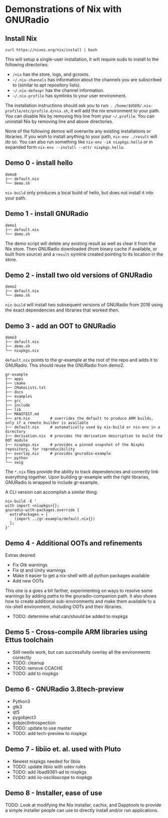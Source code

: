 # Demonstrations of Nix with GNURadio

## Install Nix

`curl https://nixos.org/nix/install | bash`

This will setup a single-user installation, it will require sudo to install to the following directories:

- `/nix` has the store, logs, and gcroots.
- `~/.nix-channels` has information about the channels you are subscribed to (similar to apt repository lists).
- `~/.nix-defexpr` has the channel information.
- `~/.nix-profile` has symlinks to your user environment.

The installation instructions should ask you to run: `. /home/$USER/.nix-profile/etc/profile.d/nix.sh`, it will add the nix environment to your path. You can disable Nix by removing this line from your `~/.profile`. You can uninstall Nix by removing line and above directories.

None of the following demos will overwrite any existing installations or libraries. If you wish to install anything to your path, `nix-env ./result` will do so. You can also run something like `nix-env -iA nixpkgs.hello` or in expanded form `nix-env --install --attr nixpkgs.hello`.

## Demo 0 - install hello

```
demo0
├── default.nix
└── demo.sh
```

`nix-build` only produces a local build of hello, but does not install it into your path.

## Demo 1 - install GNURadio

```
demo1
├── default.nix
└── demo.sh
```

The demo script will delete any existing result as well as clear it from the Nix store. Then GNURadio downloaded (from binary cache if available, or built from source) and a `result` symlink created pointing to its location in the store.

## Demo 2 - install two old versions of GNURadio

```
demo2
├── default.nix
└── demo.sh

```

`nix-build` will install two subsequent versions of GNURadio from 2016 using the exact dependencies and libraries that worked then.

## Demo 3 - add an OOT to GNURadio

```
demo3
├── default.nix
├── demo.sh
└── nixpkgs.nix
```

`default.nix` points to the gr-example at the root of the repo and adds it to GNURadio. This should reuse the GNURadio from demo2.

```
gr-example
├── apps
├── cmake
├── CMakeLists.txt
├── docs
├── examples
├── grc
├── include
├── lib
├── MANIFEST.md
├── arm.nix         # overrides the default to produce ARM builds, only if a remote builder is available
├── default.nix     # automatically used by nix-build or nix-env in a directory
├── derivation.nix  # provides the derivation description to build the OOT module
├── nixpkgs.nix     # provides a pinned snapshot of the Nixpks repository, for reproducibility
├── overlay.nix     # provides gnuradio-example
├── python
└── swig
```

The `*.nix` files provide the ability to track dependencies and correctly link everything together. Upon building gr-example with the right libraries, GNURadio is wrapped to include gr-example.

A CLI version can accomplish a similar thing:
```
nix-build -E '
with import <nixpkgs>{};
gnuradio-with-packages.override {
  extraPackages = [
    (import ../gr-example/default.nix{})
  ];
}'
```

## Demo 4 - Additional OOTs and refinements

Extras desired:
- Fix Gtk warnings
- Fix qt and Unity warnings
- Make it easier to get a nix-shell with all python packages available
- Add new OOTs

This one is a goes a bit farther, experimenting on ways to resolve some warnings by adding paths to the gnuradio-companion path. It also shows how to create additional sub-environments and make them available to a nix-shell environment, including OOTs and their libraries.

- TODO: determine what can/should be added to nixpkgs

## Demo 5 - Cross-compile ARM libraries using Ettus toolchain

- Still needs work, but can successfully overlay all the environments correctly
- TODO: cleanup
- TODO: remove CCACHE
- TODO: add to nixpkgs

## Demo 6 - GNURadio 3.8tech-preview

- Python3
- gtk3
- qt5
- pygobject3
- gobjectIntrospection
- TODO: update to use master
- TODO: add tech-preview to nixpkgs

## Demo 7 - libiio et. al. used with Pluto

- Newest nixpkgs needed for libiio
- TODO: update libiio with udev rules
- TODO: add libad9361-ad to nixpkgs
- TODO: add iio-oscilloscope to nixpkgs

## Demo 8 - Installer, ease of use

TODO: Look at modifying the Nix installer, cachix, and Dapptools to provide a simple installer people can use to directly install and/or run applications.
